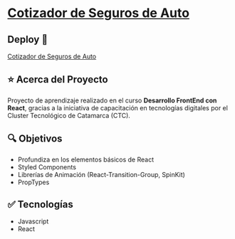# [Cotizador de Seguros de Auto]()

## Deploy 🔻

[Cotizador de Seguros de Auto]()

## ⭐ Acerca del Proyecto

Proyecto de aprendizaje realizado en el curso **Desarrollo FrontEnd con React**, gracias a la iniciativa de capacitación en tecnologías digitales por el Cluster Tecnológico de Catamarca (CTC).

## 🔍 Objetivos

- Profundiza en los elementos básicos de React
- Styled Components
- Librerías de Animación (React-Transition-Group, SpinKit)
- PropTypes

## ✅ Tecnologías

- Javascript
- React
